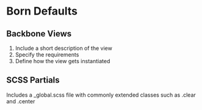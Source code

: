# Born Defaults

## Backbone Views

1. Include a short description of the view  
2. Specify the requirements  
3. Define how the view gets instantiated

## SCSS Partials

Includes a _global.scss file with commonly extended classes such as .clear and .center
